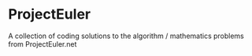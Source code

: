 # ProjectEuler
A collection of coding solutions to the algorithm / mathematics problems from ProjectEuler.net
